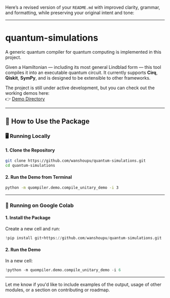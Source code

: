 Here’s a revised version of your `README.md` with improved clarity, grammar, and formatting, while preserving your original intent and tone:

---

# quantum-simulations

A generic quantum compiler for quantum computing is implemented in this project.

Given a Hamiltonian — including its most general Lindblad form — this tool compiles it into an executable quantum circuit. It currently supports **Cirq**, **Qiskit**, **SymPy**, and is designed to be extensible to other frameworks.

The project is still under active development, but you can check out the working demos here:  
👉 [Demo Directory](https://github.com/wanshoupu/quantum-simulations/tree/main/quompiler/demo)

---

## 🚀 How to Use the Package

### 🖥️ Running Locally

#### 1. Clone the Repository

```bash
git clone https://github.com/wanshoupu/quantum-simulations.git
cd quantum-simulations
```

#### 2. Run the Demo from Terminal

```bash
python -m quompiler.demo.compile_unitary_demo -i 3
```

---

### 📓 Running on Google Colab

#### 1. Install the Package

Create a new cell and run:

```python
!pip install git+https://github.com/wanshoupu/quantum-simulations.git
```

#### 2. Run the Demo

In a new cell:

```python
!python -m quompiler.demo.compile_unitary_demo -i 6
```

---

Let me know if you'd like to include examples of the output, usage of other modules, or a section on contributing or roadmap.